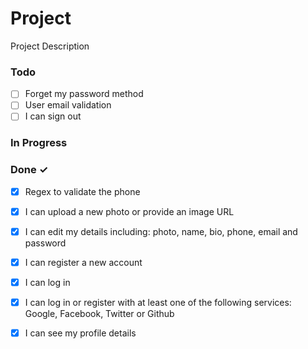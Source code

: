 # Project

Project Description

### Todo

- [ ] Forget my password method  
- [ ] User email validation  
- [ ] I can sign out  

### In Progress


### Done ✓

- [x] Regex to validate the phone  
- [x] I can upload a new photo or provide an image URL  
- [x] I can edit my details including: photo, name, bio, phone, email and password  
- [x] I can register a new account  
- [x] I can log in  
- [x] I can log in or register with at least one of the following services: Google, Facebook, Twitter or Github  
- [x] I can see my profile details  

